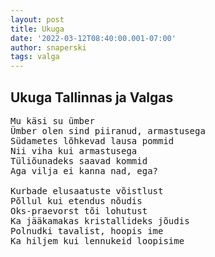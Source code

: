 ```yaml
---
layout: post
title: Ukuga
date: '2022-03-12T08:40:00.001-07:00'
author: snaperski
tags: valga
---
```


## Ukuga Tallinnas ja Valgas

<pre>
Mu käsi su ümber
Ümber olen sind piiranud, armastusega
Südametes lõhkevad lausa pommid
Nii viha kui armastusega
Tüliõunadeks saavad kommid
Aga vilja ei kanna nad, ega?

Kurbade elusaatuste võistlust
Põllul kui etendus nõudis
Oks-praevorst tõi lohutust 
Ka jääkamakas kristallideks jõudis
Polnudki tavalist, hoopis ime
Ka hiljem kui lennukeid loopisime
</pre>
